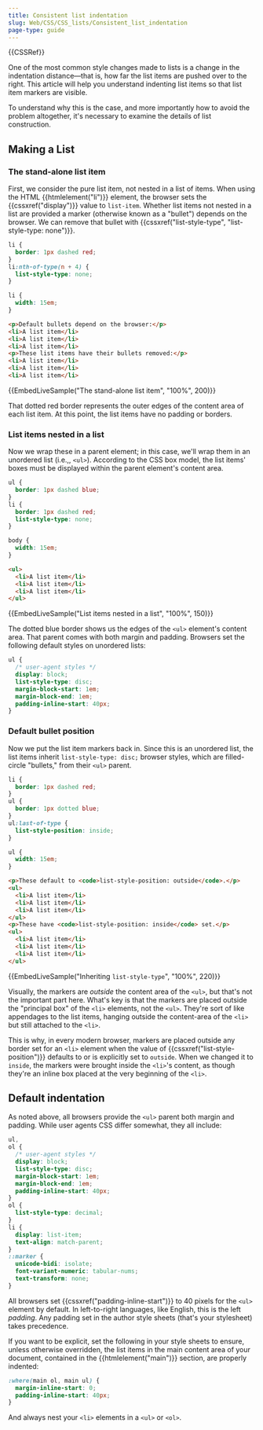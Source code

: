 ```yaml
---
title: Consistent list indentation
slug: Web/CSS/CSS_lists/Consistent_list_indentation
page-type: guide
---
```


{{CSSRef}}

One of the most common style changes made to lists is a change in the indentation distance—that is, how far the list items are pushed over to the right. This article will help you understand indenting list items so that list item markers are visible.

To understand why this is the case, and more importantly how to avoid the problem altogether, it's necessary to examine the details of list construction.

## Making a List

### The stand-alone list item

First, we consider the pure list item, not nested in a list of items. When using the HTML {{htmlelement("li")}} element, the browser sets the {{cssxref("display")}} value to `list-item`. Whether list items not nested in a list are provided a marker (otherwise known as a "bullet") depends on the browser. We can remove that bullet with {{cssxref("list-style-type", "list-style-type: none")}}.

```css
li {
  border: 1px dashed red;
}
li:nth-of-type(n + 4) {
  list-style-type: none;
}
```

```css hidden
li {
  width: 15em;
}
```

```html hidden
<p>Default bullets depend on the browser:</p>
<li>A list item</li>
<li>A list item</li>
<li>A list item</li>
<p>These list items have their bullets removed:</p>
<li>A list item</li>
<li>A list item</li>
<li>A list item</li>
```

{{EmbedLiveSample("The stand-alone list item", "100%", 200)}}

That dotted red border represents the outer edges of the content area of each list item. At this point, the list items have no padding or borders.

### List items nested in a list

Now we wrap these in a parent element; in this case, we'll wrap them in an unordered list (i.e.,, `<ul>`). According to the CSS box model, the list items' boxes must be displayed within the parent element's content area.

```css
ul {
  border: 1px dashed blue;
}
li {
  border: 1px dashed red;
  list-style-type: none;
}
```

```css hidden
body {
  width: 15em;
}
```

```html hidden
<ul>
  <li>A list item</li>
  <li>A list item</li>
  <li>A list item</li>
</ul>
```

{{EmbedLiveSample("List items nested in a list", "100%", 150)}}

The dotted blue border shows us the edges of the `<ul>` element's content area. That parent comes with both margin and padding. Browsers set the following default styles on unordered lists:

```css
ul {
  /* user-agent styles */
  display: block;
  list-style-type: disc;
  margin-block-start: 1em;
  margin-block-end: 1em;
  padding-inline-start: 40px;
}
```

### Default bullet position

Now we put the list item markers back in. Since this is an unordered list, the list items inherit `list-style-type: disc;` browser styles, which are filled-circle "bullets," from their `<ul>` parent.

```css
li {
  border: 1px dashed red;
}
ul {
  border: 1px dotted blue;
}
ul:last-of-type {
  list-style-position: inside;
}
```

```css hidden
ul {
  width: 15em;
}
```

```html hidden
<p>These default to <code>list-style-position: outside</code>.</p>
<ul>
  <li>A list item</li>
  <li>A list item</li>
  <li>A list item</li>
</ul>
<p>These have <code>list-style-position: inside</code> set.</p>
<ul>
  <li>A list item</li>
  <li>A list item</li>
  <li>A list item</li>
</ul>
```

{{EmbedLiveSample("Inheriting `list-style-type`", "100%", 220)}}

Visually, the markers are _outside_ the content area of the `<ul>`, but that's not the important part here. What's key is that the markers are placed outside the "principal box" of the `<li>` elements, not the `<ul>`. They're sort of like appendages to the list items, hanging outside the content-area of the `<li>` but still attached to the `<li>`.

This is why, in every modern browser, markers are placed outside any border set for an `<li>` element when the value of {{cssxref("list-style-position")}} defaults to or is explicitly set to `outside`. When we changed it to `inside`, the markers were brought inside the `<li>`'s content, as though they're an inline box placed at the very beginning of the `<li>`.

## Default indentation

As noted above, all browsers provide the `<ul>` parent both margin and padding. While user agents CSS differ somewhat, they all include:

```css
ul,
ol {
  /* user-agent styles */
  display: block;
  list-style-type: disc;
  margin-block-start: 1em;
  margin-block-end: 1em;
  padding-inline-start: 40px;
}
ol {
  list-style-type: decimal;
}
li {
  display: list-item;
  text-align: match-parent;
}
::marker {
  unicode-bidi: isolate;
  font-variant-numeric: tabular-nums;
  text-transform: none;
}
```

All browsers set {{cssxref("padding-inline-start")}} to 40 pixels for the `<ul>` element by default. In left-to-right languages, like English, this is the left _padding_. Any padding set in the author style sheets (that's your stylesheet) takes precedence.

If you want to be explicit, set the following in your style sheets to ensure, unless otherwise overridden, the list items in the main content area of your document, contained in the {{htmlelement("main")}} section, are properly indented:

```css
:where(main ol, main ul) {
  margin-inline-start: 0;
  padding-inline-start: 40px;
}
```

And always nest your `<li>` elements in a `<ul>` or `<ol>`.
